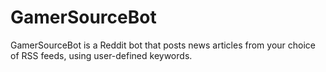 # GamerSourceBot
GamerSourceBot is a Reddit bot that posts news articles from your choice of RSS feeds, using user-defined keywords.
